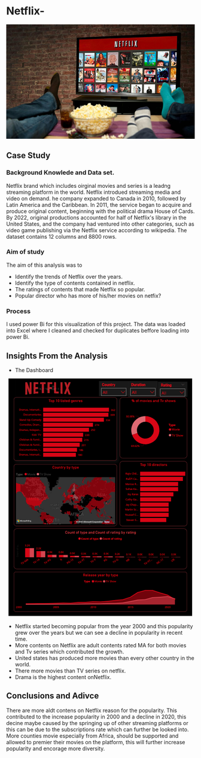 # Netflix-
![alt txt](https://github.com/Juliet-N/Netflix-/blob/main/netflix1.jpg)

## Case Study


### Background Knowlede and Data set.
Netflix brand which includes oirginal movies and series is a leadng streaming platform in the world. Netflix introdued streaming media and video on demand. he company expanded to Canada in 2010, followed by Latin America and the Caribbean. In 2011, the service began to acquire and produce original content, beginning with the political drama House of Cards. By 2022, original productions accounted for half of Netflix's library in the United States, and the company had ventured into other categories, such as video game publishing via the Netflix service according to wikipedia. The dataset contains 12 columns and 8800 rows. 

### Aim of study

The aim of this analysis was to 
- Identify the trends of  Netflix over the years. 
- Identify the type of contents contained in netflix. 
- The ratings of contents that made Netflix so popular.
- Popular director who has more of his/her movies on netfix? 

### Process

I used power Bi for this visualization of this project. The data was loaded into Excel where I cleaned and checked for duplicates beffore loading into power Bi.

## Insights From the Analysis
- The Dashboard

<p align="center">
   <img src="https://github.com/Juliet-N/Netflix-/blob/main/Netflix.png">
</center>

- Netflix started becoming popular from the year 2000 and this popularity grew over the years but we can see a decline in popularity in recent time.
- More contents on Netflix are  adult contents rated MA for both movies and Tv series which contributed the growth.
- United states has produced more movies than every other country in the world.
- There more movies than TV series on netflix.
- Drama is the highest content onNetflix.

## Conclusions and Adivce

There are more aldt contens on Netflix reason for the popularity. This contributed to the increase  popularity in 2000 and a decline in 2020, this decine maybe caused by the springing up of other streaming platforms or this can be due to the subscriptions rate which can further be looked into. More counties movie especially from Africa, should be supported and allowed to premier their movies on the platform, this will further increase popularity and encorage more diversity.



